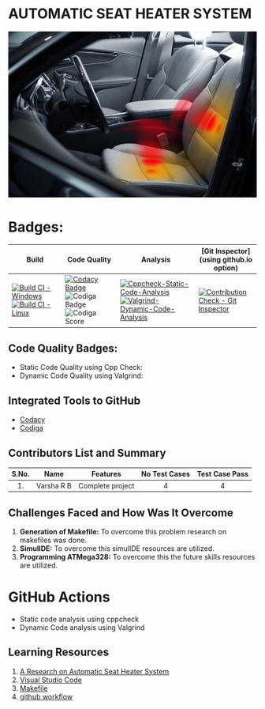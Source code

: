 # AUTOMATIC SEAT HEATER SYSTEM

![image](https://github.com/Varsha-5/M2_Project_2022/blob/main/Heated-Car-Seats-3.jpg)

# Badges:
Build | Code Quality | Analysis | [Git Inspector](using github.io option)
------|----------|-------|--------------
[![Build CI - Windows](https://github.com/Varsha-5/M2_Automatic_Seat_Heater_System/actions/workflows/Build-Windows.yml/badge.svg)](https://github.com/Varsha-5/M2_Automatic_Seat_Heater_System/actions/workflows/Build-Windows.yml) [![Build CI -Linux](https://github.com/Varsha-5/M2_Automatic_Seat_Heater_System/actions/workflows/Build_CI_Linux.yml/badge.svg)](https://github.com/Varsha-5/M2_Automatic_Seat_Heater_System/actions/workflows/Build_CI_Linux.yml) |[![Codacy Badge](https://app.codacy.com/project/badge/Grade/261c472972b54835aeac427b31ed3a73)](https://www.codacy.com/gh/Varsha-5/M2_Automatic_Seat_Heater_System/dashboard?utm_source=github.com&amp;utm_medium=referral&amp;utm_content=Varsha-5/M2_Automatic_Seat_Heater_System&amp;utm_campaign=Badge_Grade) ![Codiga Badge](https://api.codiga.io/project/32934/status/svg) ![Codiga Score](https://api.codiga.io/project/32934/score/svg) | [![Cppcheck-Static-Code-Analysis](https://github.com/Varsha-5/M2_Automatic_Seat_Heater_System/actions/workflows/CodeQuality.yml/badge.svg)](https://github.com/Varsha-5/M2_Automatic_Seat_Heater_System/actions/workflows/CodeQuality.yml) [![Valgrind-Dynamic-Code-Analysis](https://github.com/Varsha-5/M2_Automatic_Seat_Heater_System/actions/workflows/Valgrind.yml/badge.svg)](https://github.com/Varsha-5/M2_Automatic_Seat_Heater_System/actions/workflows/Valgrind.yml) | [![Contribution Check - Git Inspector](https://github.com/Varsha-5/M2_Automatic_Seat_Heater_System/actions/workflows/Gitinspector.yml/badge.svg)](https://github.com/Varsha-5/M2_Automatic_Seat_Heater_System/actions/workflows/Gitinspector.yml)

## Code Quality Badges:
 * Static Code Quality using Cpp Check:
 * Dynamic Code Quality using Valgrind:


## Integrated Tools to GitHub

*  [Codacy](https://www.codacy.com/)
*  [Codiga](https://app.codiga.io/home)

## Contributors List and Summary

|S.No. |  Name   |    Features    |No Test Cases|Test Case Pass|
|:---:|:---:|:---:|:---:|:---:|
|1. | Varsha R B  | Complete project   | 4   | 4    |
    

## Challenges Faced and How Was It Overcome

1. **Generation of Makefile:** To overcome this problem research on makefiles was done.
2. **SimulIDE:** To overcome this simulIDE resources are utilized.
3. **Programming ATMega328:** To overcome this the future skills resources are utilized.

# GitHub Actions

* Static code analysis using cppcheck
* Dynamic Code analysis using Valgrind


## Learning Resources
1. [A Research on Automatic Seat Heater System](https://www.bockmansautocare.com/how-do-heated-seats-work)
2. [Visual Studio Code](https://flaviocopes.com/vscode/)
3. [Makefile](https://makefiletutorial.com)
4. [github workflow](https://docs.github.com/en/actions/learn-github-action)
 
